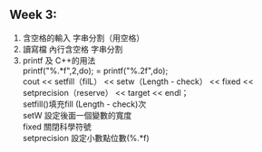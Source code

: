 ## Week 3:
1. 含空格的輸入 字串分割（用空格）
2. 讀寫檔 內行含空格 字串分割
3. printf 及 C++的用法\
   printf("%.*f",2,do); = printf("%.2f",do);\
   cout << setfill（filL） << setw（Length - check） << fixed << setprecision（reserve） << target << endl；\
   setfill()填充fill (Length - check)次\
   setW 設定後面一個變數的寬度\
   fixed 關閉科學符號\
   setprecision 設定小數點位數(%.*f)
